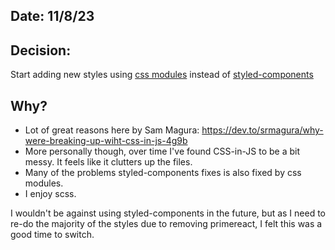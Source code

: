 ## Date: 11/8/23

## Decision:

Start adding new styles using [css modules](https://github.com/css-modules/css-modules) instead of [styled-components](https://styled-components.com/)

## Why?

* Lot of great reasons here by Sam Magura: https://dev.to/srmagura/why-were-breaking-up-wiht-css-in-js-4g9b
* More personally though, over time I've found CSS-in-JS to be a bit messy. It feels like it clutters up the files.
* Many of the problems styled-components fixes is also fixed by css modules. 
* I enjoy scss.

I wouldn't be against using styled-components in the future, but as I need to re-do the majority of the styles due to removing primereact, I felt this was a good time to switch.
